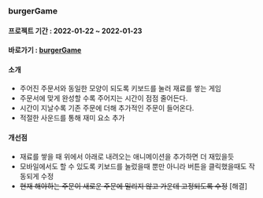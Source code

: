 ### burgerGame
#### 프로젝트 기간 : 2022-01-22 ~ 2022-01-23
#### 바로가기 : [burgerGame](https://dev6238.dg51rpnbylndf.amplifyapp.com/)
#### 소개
- 주어진 주문서와 동일한 모양이 되도록 키보드를 눌러 재료를 쌓는 게임
- 주문서에 맞게 완성할 수록 주어지는 시간이 점점 줄어든다.
- 시간이 지날수록 기존 주문에 더해 추가적인 주문이 들어온다.
- 적절한 사운드를 통해 재미 요소 추가

#### 개선점
- 재료를 쌓을 때 위에서 아래로 내려오는 애니메이션을 추가하면 더 재밌을듯
- 모바일에서도 할 수 있도록 키보드를 눌렀을때 뿐만 아니라 버튼을 클릭했을때도 작동되게 수정
- ~~현재  해야하는 주문이 새로운 주문에 밀리지 않고 가운데 고정되도록 수정~~ [해결]
